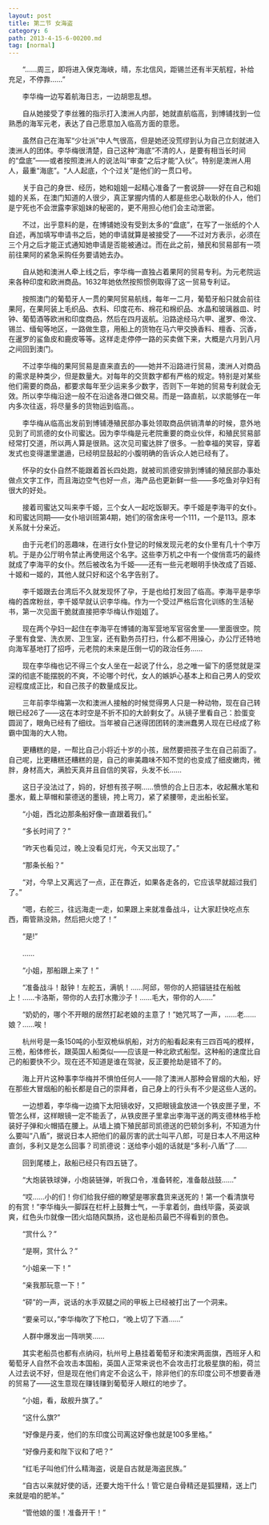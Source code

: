 ```yaml
---
layout: post
title: 第二节 女海盗
category: 6
path: 2013-4-15-6-00200.md
tag: [normal]
---
```


　　“……周三，即将进入保克海峡，晴，东北信风，距锡兰还有半天航程，补给充足，不停靠……”

　　李华梅一边写着航海日志，一边胡思乱想。

　　自从她接受了李丝雅的指示打入澳洲人内部，她就直航临高，到博铺找到一位熟悉的海军元老，表达了自己愿意加入临高方面的意愿。

　　虽然自己在海军“少壮派”中人气很高，但是她还没荒缪到认为自己立刻就进入澳洲人的团体。李华梅很清楚，自己这种“海底”不清的人，是要有相当长时间的“盘底”——或者按照澳洲人的说法叫“审查”之后才能“入伙”。特别是澳洲人用人，最重“海底”。“人人起底，个个过关”是他们的一贯口号。

　　关于自己的身世、经历，她和姐姐一起精心准备了一套说辞——好在自己和姐姐的关系，在澳门知道的人很少，真正掌握内情的人都是些忠心耿耿的仆人，他们是宁死也不会泄露李家姐妹的秘密的，更不用担心他们会主动泄密。

　　不过，出乎意料的是，在博铺她没有受到太多的“盘底”，在写了一张纸的个人自述，再加填写申请书之后，她的申请就算是被接受了——不过对方表示，必须在三个月之后才能正式通知她申请是否能被通过。而在此之前，殖民和贸易部有一项前往果阿的紧急采购任务要请她去办。

　　自从她和澳洲人牵上线之后，李华梅一直独占着果阿的贸易专利。为元老院运来各种印度和欧洲商品。1632年她依然按照惯例取得了这一贸易专利证。

　　按照澳门的葡萄牙人一贯的果阿贸易航线，每年一二月，葡萄牙船只就会前往果阿，在果阿装上毛织品、衣料、印度花布、棉花和棉织品、水晶和玻璃器皿、时钟、葡萄酒等欧洲和印度商品，然后在四月返航。沿路途经马六甲、暹罗、帝汶、锡兰、缅甸等地区，一路做生意，用船上的货物在马六甲交换香料、檀香、沉香，在暹罗的鲨鱼皮和鹿皮等等。这样走走停停一路的买卖做下来，大概是六月到八月之间回到澳门。

　　不过李华梅的果阿贸易是直来直去的——她并不沿路进行贸易，澳洲人对商品的需求是种类少，但是数量大。对每年的交货数字都有严格的规定。特别是对某些他们需要的商品，都要求每年至少运来多少数字，否则下一年她的贸易专利就会无效。所以李华梅沿途一般不在沿途各港口做交易。而是一路直航，以求能够在一年内多次往返，将尽量多的货物运到临高。。

　　李华梅从临高出发前到博铺港殖民部办事处领取商品供销清单的时候，意外地见到了司凯德的女仆司蜜达。因为李华梅是元老院重要的商业伙伴，和殖民贸易部经常打交道，所以两人算是很熟。这次见司蜜达胖了很多。一脸幸福的笑容，穿着发式也变得邋里邋遢，已经明显鼓起的小腹明确的告诉众人她已经有了。

　　怀孕的女仆自然不能跟着首长四处跑，就被司凯德安排到博铺的殖民部办事处做点文字工作，而且海边空气也好一点，海产品也更新鲜一些——多吃鱼对孕妇有很大的好处。

　　接着司蜜达又叫来李千姬，三个女人一起吃饭聊天。李千姬是李海平的女仆。和司蜜达同期——女仆培训班第4期，她们的宿舍床号一个111，一个是113。原本关系就十分亲近。

　　由于元老们的恶趣味，在进行女仆登记的时候发现元老的女仆里有几十个李万机。于是办公厅明令禁止再使用这个名字。这些李万机之中有一个俊俏乖巧的最终就成了李海平的女仆。然后被改名为千姬——还有一些元老眼明手快改成了百姬、十姬和一姬的，其他人就只好和这个名字告别了。

　　李千姬跟去台湾后不久就发现怀了孕，于是也给打发回了临高。李海平是李华梅的首席粉丝，李千姬早就认识李华梅。作为一个受过严格后宫化训练的生活秘书，第一次见面干脆就直接把李华梅认作姐姐了。

　　现在两个孕妇一起住在李海平在博铺的海军营地军官宿舍里——里面很空。院子里有食堂、洗衣房、卫生室，还有勤务员打扫，什么都不用操心，办公厅还特地向海军基地打了招呼，元老院的未来是压倒一切的政治任务……

　　现在李华梅也记不得三个女人坐在一起说了什么，总之唯一留下的感觉就是深深的彻底不能摆脱的不爽，不论哪个时代，女人的嫉妒心基本上和自己男人的受欢迎程度成正比，和自己孩子的数量成反比。

　　三年前李华梅第一次和澳洲人接触的时候觉得男人只是一种动物，现在自己转眼已经26了——这在本时空是不折不扣的大龄剩女了。从镜子里看自己：脸蛋变圆润了，眼角已经有了细纹。当年被自己迷得团团转的澳洲蠢男人现在已经成了称霸中国海的大人物。

　　更糟糕的是，一帮比自己小将近十岁的小孩，居然要把孩子生在自己前面了。自己呢，比更糟糕还糟糕的是，自己的审美趣味不知不觉的也变成了细皮嫩肉，微胖，身材高大，满脸天真并且自信的笑容，头发不长……

　　这日子没法过了，妈的，好想有孩子啊……愤愤的合上日志本，收起蘸水笔和墨水，戴上草帽和蒙德送的墨镜，挎上弯刀，紧了紧腰带，走出船长室。

　　“小姐，西北边那条船好像一直跟着我们。”

　　“多长时间了？”

　　“昨天也看见过，晚上没看见灯光，今天又出现了。”

　　“那条长船？”

　　“对，今早上又离远了一点，正在靠近，如果各走各的，它应该早就超过我们了。”

　　“嗯，右舵三，往远海走一走，如果跟上来就准备战斗，让大家赶快吃点东西，甭管熟没熟，然后把火熄了！”

　　“是!”

　　……

　　“小姐，那船跟上来了！”

　　“准备战斗！敲钟！左舵五，满帆！……阿邱，带你的人把锚链挂在船舷上！……卡洛斯，带你的人去打水撒沙子！……毛大，带你的人……”

　　“奶奶的，哪个不开眼的居然打起老娘的主意了！”她咒骂了一声，……老……娘？……唉！

　　杭州号是一条150吨的小型双桅纵帆船，对方的船看起来有三四百吨的模样，三桅，船体修长，跟英国人船类似——应该是一种北欧式船型。这种船的速度比自己的船要快不少。现在还不知道是谁在驾驶，反正要抢劫是错不了的。

　　海上开片这种事李华梅并不惧怕任何人——除了澳洲人那种会冒烟的大船，好在那些大冒烟船的船长都是自己的崇拜者，自己身上的行头有不少是这些人送的。

　　一边想着，李华梅一边摘下太阳镜收好，又把眼镜盒放进一个铁皮匣子里，不管怎么样，这样眼镜一定不能丢了，从铁皮匣子里拿出李海平送的两支德林格手枪装好子弹和火帽插在腰上。从墙上摘下殖民部司凯德送的巴顿剑多利，不知道为什么要叫“八盾”，据说日本人把他们的最厉害的武士叫平八郎，可是日本人不用这种直剑，多利又是怎么回事？司凯德说：送给李小姐的话就是“多利-八盾”了……

　　回到尾楼上，敌船已经只有四五链了。

　　“大炮装铁球弹，小炮装链弹，听我口令，准备转舵，准备敲战鼓……”

　　“哎……小的们！你们给我仔细的瞭望是哪家蠢货来送死的！第一个看清旗号的有赏！”李华梅头一脚踩在栏杆上鼓舞士气，一手拿着剑，曲线毕露，英姿飒爽，红色头巾就像一团火焰随风飘扬，这也是船员最巴不得看到的景色。

　　“赏什么？”

　　“是啊，赏什么？”

　　“小姐亲一下！”

　　“亲我那玩意一下！”

　　“砰”的一声，说话的水手双腿之间的甲板上已经被打出了一个洞来。

　　“要亲可以，”李华梅吹了下枪口，“晚上切了下酒……”

　　人群中爆发出一阵哄笑……

　　其实老船员也都有点纳闷，杭州号上悬挂着葡萄牙和澳宋两面旗，西班牙人和葡萄牙人自然不会攻击本国船，英国人正常来说也不会攻击打北极星旗的船，荷兰人过去说不好，但是现在他们肯定不会这么干，除非他们的东印度公司不想要香港的贸易了——这生意现在赚钱赚到葡萄牙人眼红的地步了。

　　“小姐，看，敌舰升旗了。”

　　“这什么旗?”

　　“好像是丹麦，他们的东印度公司离这好像也就是100多里格。”

　　“好像丹麦和陛下议和了吧？”

　　“红毛子叫他们什么精海盗，说是自古就是海盗民族。”

　　“自古以来就好使的话，还要大炮干什么！管它是白骨精还是狐狸精，送上门来就是咱的肥羊。”

　　“管他娘的蛋！准备开干！”
